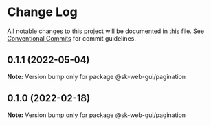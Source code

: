 # Change Log

All notable changes to this project will be documented in this file.
See [Conventional Commits](https://conventionalcommits.org) for commit guidelines.

## 0.1.1 (2022-05-04)

**Note:** Version bump only for package @sk-web-gui/pagination






## 0.1.0 (2022-02-18)

**Note:** Version bump only for package @sk-web-gui/pagination
